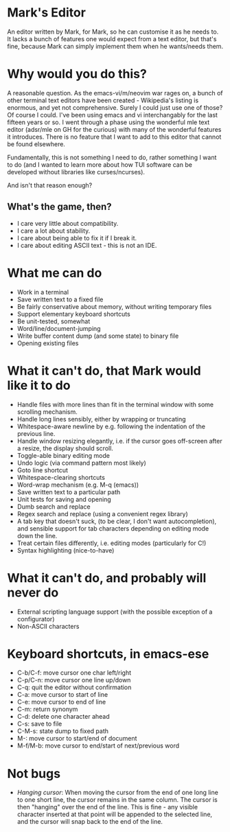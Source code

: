 Mark's Editor
===

An editor written by Mark, for Mark, so he can customise it as he needs to. It
lacks a bunch of features one would expect from a text editor, but that's fine,
because Mark can simply implement them when he wants/needs them.

Why would you do this?
===

A reasonable question. As the emacs-vi/m/neovim war rages on, a bunch of other
terminal text editors have been created - Wikipedia's listing is enormous, and
yet not comprehensive. Surely I could just use one of those? Of course I
could. I've been using emacs and vi interchangably for the last fifteen years
or so. I went through a phase using the wonderful mle text editor (adsr/mle on
GH for the curious) with many of the wonderful features it introduces. There is
no feature that I want to add to this editor that cannot be found elsewhere.

Fundamentally, this is not something I need to do, rather something I want to
do (and I wanted to learn more about how TUI software can be developed without
libraries like curses/ncurses).

And isn't that reason enough?

What's the game, then?
---

 - I care very little about compatibility.
 - I care a lot about stability.
 - I care about being able to fix it if I break it.
 - I care about editing ASCII text - this is not an IDE.

What me can do
===

 - Work in a terminal
 - Save written text to a fixed file
 - Be fairly conservative about memory, without writing temporary files
 - Support elementary keyboard shortcuts
 - Be unit-tested, somewhat
 - Word/line/document-jumping
 - Write buffer content dump (and some state) to binary file
 - Opening existing files

What it can't do, that Mark would like it to do
===

 - Handle files with more lines than fit in the terminal window with some
   scrolling mechanism.
 - Handle long lines sensibly, either by wrapping or truncating
 - Whitespace-aware newline by e.g. following the indentation of the previous
   line.
 - Handle window resizing elegantly, i.e. if the cursor goes off-screen after a
   resize, the display should scroll.
 - Toggle-able binary editing mode
 - Undo logic (via command pattern most likely)
 - Goto line shortcut
 - Whitespace-clearing shortcuts
 - Word-wrap mechanism (e.g. M-q (emacs))
 - Save written text to a particular path
 - Unit tests for saving and opening
 - Dumb search and replace
 - Regex search and replace (using a convenient regex library)
 - A tab key that doesn't suck, (to be clear, I don't want autocompletion), and
   sensible support for tab characters depending on editing mode down the line.
 - Treat certain files differently, i.e. editing modes (particularly for C!)
 - Syntax highlighting (nice-to-have)

What it can't do, and probably will never do
===

 - External scripting language support (with the possible exception of a
   configurator)
 - Non-ASCII characters

Keyboard shortcuts, in emacs-ese
===

 - C-b/C-f: move cursor one char left/right
 - C-p/C-n: move cursor one line up/down
 - C-q: quit the editor without confirmation
 - C-a: move cursor to start of line
 - C-e: move cursor to end of line
 - C-m: return synonym
 - C-d: delete one character ahead
 - C-s: save to file
 - C-M-s: state dump to fixed path
 - M-</M->: move cursor to start/end of document
 - M-f/M-b: move cursor to end/start of next/previous word

Not bugs
===

 - *Hanging cursor*: When moving the cursor from the end of one long line to
   one short line, the cursor remains in the same column. The cursor is then
   "hanging" over the end of the line. This is fine - any visible character
   inserted at that point will be appended to the selected line, and the cursor
   will snap back to the end of the line.
